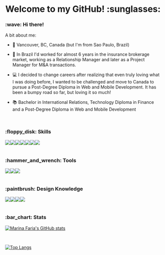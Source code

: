 <h1 align="center">Welcome to my GitHub! :sunglasses: </h1>

<h3> :wave: Hi there! </h3>

A bit about me:

- :round_pushpin:  Vancouver, BC, Canada (but I'm from Sao Paulo, Brazil)

- :briefcase:  In Brazil I'd worked for almost 6 years in the insurance brokerage market, working as a Relationship Manager and later as a Project Manager for M&A transactions.

- :computer:  I decided to change careers after realizing that even truly loving what I was doing before, I wanted to be challenged and move to Canada to pursue a Post-Degree Diploma in Web and Mobile Development. It has been a bumpy road so far, but loving it so much!

- :books:  Bachelor in International Relations, Technology Diploma in Finance and a Post-Degree Diploma in Web and Mobile Development

<br>

<h3> :floppy_disk: Skills </h3>
<div style="display: flex;">
  <img src="https://img.shields.io/badge/CSS3-1572B6?style=for-the-badge&logo=css3&logoColor=white">
  <img src="https://img.shields.io/badge/HTML5-E34F26?style=for-the-badge&logo=html5&logoColor=white">
  <img src="https://img.shields.io/badge/JavaScript-323330?style=for-the-badge&logo=javascript&logoColor=F7DF1E">
  <img src="https://img.shields.io/badge/Node.js-339933?style=for-the-badge&logo=nodedotjs&logoColor=white">
  <img src="https://img.shields.io/badge/npm-CB3837?style=for-the-badge&logo=npm&logoColor=white">
  <img src="https://img.shields.io/badge/Sass-CC6699?style=for-the-badge&logo=sass&logoColor=white">
  <img src="https://img.shields.io/badge/Vue.js-35495E?style=for-the-badge&logo=vuedotjs&logoColor=4FC08D">
</div>

<br>

<h3> :hammer_and_wrench: Tools </h3>
<div style="display: flex;">
  <img src="https://img.shields.io/badge/firebase-ffca28?style=for-the-badge&logo=firebase&logoColor=black">
  <img src="https://img.shields.io/badge/MySQL-005C84?style=for-the-badge&logo=mysql&logoColor=white">
  <img src="https://img.shields.io/badge/Salesforce-00A1E0?style=for-the-badge&logo=Salesforce&logoColor=white">
</div>

<br>

<h3> :paintbrush: Design Knowledge </h3>
<div style="display: flex;">
  <img src="https://img.shields.io/badge/Adobe%20Creative%20Cloud-DA1F26?style=for-the-badge&logo=Adobe%20Creative%20Cloud&logoColor=white">
  <img src="https://img.shields.io/badge/Adobe%20Illustrator-FF9A00?style=for-the-badge&logo=adobe%20illustrator&logoColor=white">
  <img src="https://img.shields.io/badge/Adobe%20Photoshop-31A8FF?style=for-the-badge&logo=Adobe%20Photoshop&logoColor=black">
  <img src="https://img.shields.io/badge/Figma-F24E1E?style=for-the-badge&logo=figma&logoColor=white">
</div>

<br>

<h3> :bar_chart: Stats </h3>

[![Marina Faria's GitHub stats](https://github-readme-stats.vercel.app/api?username=mahzinhaaugusto&hide=stars&count_private=true&show_icons=true)](https://github.com/anuraghazra/github-readme-stats)

<br>

[![Top Langs](https://github-readme-stats.vercel.app/api/top-langs/?username=mahzinhaaugusto)](https://github.com/anuraghazra/github-readme-stats)

